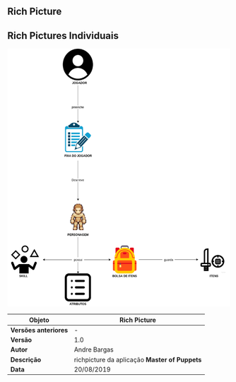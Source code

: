 
## Rich Picture





## Rich Pictures Individuais

![rich picture andre v1](https://raw.githubusercontent.com/desenho-de-software-2019-02/Doc/devel/img/rich_picture_andre_bargas.png)

|**Objeto**|**Rich Picture**|
|--|--|
|**Versões anteriores**| - |
|**Versão**| 1.0 |
|**Autor**|Andre Bargas|
| **Descrição** | richpicture da aplicação **Master of Puppets** |
| **Data** | 20/08/2019 |

